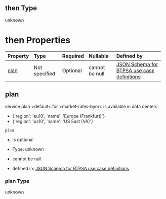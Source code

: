 ## then Type

unknown

# then Properties

| Property      | Type          | Required | Nullable       | Defined by                                                                                                                                                                                                                                      |
| :------------ | :------------ | :------- | :------------- | :---------------------------------------------------------------------------------------------------------------------------------------------------------------------------------------------------------------------------------------------- |
| [plan](#plan) | Not specified | Optional | cannot be null | [JSON Schema for BTPSA use case definitions](btpsa-usecase-properties-services-items-allof-1-then-allof-58-then-allof-0-then-properties-plan.md "undefined#/properties/services/items/allOf/1/then/allOf/58/then/allOf/0/then/properties/plan") |

## plan

service plan >default< for >market-rates-byor< is available in data centers:

*   {'region': 'eu10', 'name': 'Europe (Frankfurt)'}
*   {'region': 'us10', 'name': 'US East (VA)'}

`plan`

*   is optional

*   Type: unknown

*   cannot be null

*   defined in: [JSON Schema for BTPSA use case definitions](btpsa-usecase-properties-services-items-allof-1-then-allof-58-then-allof-0-then-properties-plan.md "undefined#/properties/services/items/allOf/1/then/allOf/58/then/allOf/0/then/properties/plan")

### plan Type

unknown
